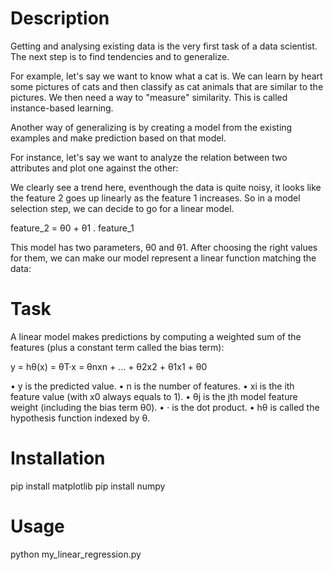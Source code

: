 # Description

Getting and analysing existing data is the very first task of a data scientist. The next step is to find tendencies and to generalize.

For example, let's say we want to know what a cat is. We can learn by heart some pictures of cats and then classify as cat animals that are similar to the pictures. We then need a way to "measure" similarity. This is called instance-based learning.

Another way of generalizing is by creating a model from the existing examples and make prediction based on that model.

For instance, let's say we want to analyze the relation between two attributes and plot one against the other:

We clearly see a trend here, eventhough the data is quite noisy, it looks like the feature 2 goes up linearly as the feature 1 increases. So in a model selection step, we can decide to go for a linear model.

feature_2 = θ0 + θ1 . feature_1

This model has two parameters, θ0 and θ1. After choosing the right values for them, we can make our model represent a linear function matching the data:

# Task

A linear model makes predictions by computing a weighted sum of the features (plus a constant term called the bias term):

y = hθ(x) = θT·x = θnxn + ... + θ2x2 + θ1x1 + θ0

• y is the predicted value. • n is the number of features. • xi is the ith feature value (with x0 always equals to 1). • θj is the jth model feature weight (including the bias term θ0). • · is the dot product. • hθ is called the hypothesis function indexed by θ.

# Installation
pip install matplotlib
pip install numpy

# Usage
python my_linear_regression.py